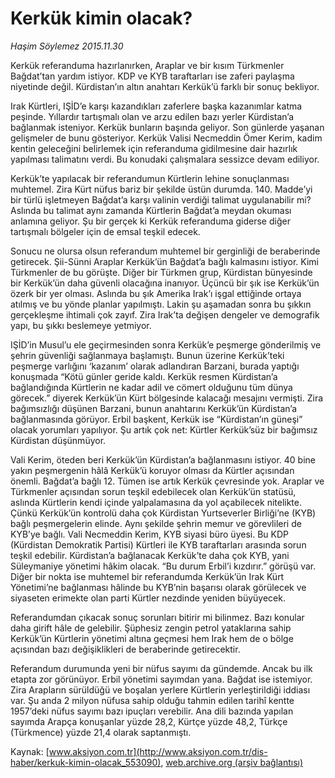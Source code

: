 # Kerkük kimin olacak?

*Haşim Söylemez 2015.11.30*

<div class="pNewsDetailMainContent ctx_content" itemprop="articleBody">
 <p>
  Kerkük referanduma hazırlanırken, Araplar ve bir kısım Türkmenler Bağdat’tan yardım istiyor. KDP ve KYB taraftarları ise zaferi paylaşma niyetinde değil. Kürdistan’ın altın anahtarı Kerkük’ü farklı bir sonuç bekliyor.
 </p>
 <p>
  Irak Kürtleri, IŞİD’e karşı kazandıkları zaferlere başka kazanımlar katma peşinde. Yıllardır tartışmalı olan ve arzu edilen bazı yerler Kürdistan’a bağlanmak isteniyor. Kerkük bunların başında geliyor. Son günlerde yaşanan gelişmeler de bunu gösteriyor. Kerkük Valisi Necmeddin Ömer Kerim, kadim kentin geleceğini belirlemek için referanduma gidilmesine dair hazırlık yapılması talimatını verdi. Bu konudaki çalışmalara sessizce devam ediliyor.
 </p>
 <p>
  Kerkük’te yapılacak bir referandumun Kürtlerin lehine sonuçlanması muhtemel. Zira Kürt nüfus bariz bir şekilde üstün durumda. 140. Madde’yi bir türlü işletmeyen Bağdat’a karşı valinin verdiği talimat uygulanabilir mi? Aslında bu talimat aynı zamanda Kürtlerin Bağdat’a meydan okuması anlamına geliyor. Şu bir gerçek ki Kerkük referanduma giderse diğer tartışmalı bölgeler için de emsal teşkil edecek.
 </p>
 <p>
  Sonucu ne olursa olsun referandum muhtemel bir gerginliği de beraberinde getirecek. Şii-Sünni Araplar Kerkük’ün Bağdat’a bağlı kalmasını istiyor. Kimi Türkmenler de bu görüşte. Diğer bir Türkmen grup, Kürdistan bünyesinde bir Kerkük’ün daha güvenli olacağına inanıyor. Üçüncü bir şık ise Kerkük’ün özerk bir yer olması. Aslında bu şık Amerika Irak’ı işgal ettiğinde ortaya atılmış ve bu yönde planlar yapılmıştı. Lakin şu aşamadan sonra bu şıkkın gerçekleşme ihtimali çok zayıf. Zira Irak’ta değişen dengeler ve demografik yapı, bu şıkkı beslemeye yetmiyor.
 </p>
 <p>
  IŞİD’in Musul’u ele geçirmesinden sonra Kerkük’e peşmerge gönderilmiş ve şehrin güvenliği sağlanmaya başlamıştı. Bunun üzerine Kerkük’teki peşmerge varlığını ‘kazanım’ olarak adlandıran Barzani, burada yaptığı konuşmada “Kötü günler geride kaldı. Kerkük resmen Kürdistan’a bağlandığında Kürtlerin ne kadar adil ve cömert olduğunu tüm dünya görecek.” diyerek Kerkük’ün Kürt bölgesinde kalacağı mesajını vermişti. Zira bağımsızlığı düşünen Barzani, bunun anahtarını Kerkük’ün Kürdistan’a bağlanmasında görüyor. Erbil başkent, Kerkük ise “Kürdistan’ın güneşi” olacak yorumları yapılıyor. Şu artık çok net: Kürtler Kerkük’süz bir bağımsız Kürdistan düşünmüyor.
 </p>
 <p>
  Vali Kerim, öteden beri Kerkük’ün Kürdistan’a bağlanmasını istiyor. 40 bine yakın peşmergenin hâlâ Kerkük’ü koruyor olması da Kürtler açısından önemli. Bağdat’a bağlı 12. Tümen ise artık Kerkük çevresinde yok. Araplar ve Türkmenler açısından sorun teşkil edebilecek olan Kerkük’ün statüsü, aslında Kürtlerin kendi içinde yalpalamasına da yol açabilecek nitelikte. Çünkü Kerkük’ün kontrolü daha çok Kürdistan Yurtseverler Birliği’ne (KYB) bağlı peşmergelerin elinde. Aynı şekilde şehrin memur ve görevlileri de KYB’ye bağlı. Vali Necmeddin Kerim, KYB siyasi büro üyesi. Bu KDP (Kürdistan Demokratik Partisi) Kürtleri ile KYB taraftarları arasında sorun teşkil edebilir. Kürdistan’a bağlanacak Kerkük’te daha çok KYB, yani Süleymaniye yönetimi hâkim olacak. “Bu durum Erbil’i kızdırır.” görüşü var. Diğer bir nokta ise muhtemel bir referandumda Kerkük’ün Irak Kürt Yönetimi’ne bağlanması hâlinde bu KYB’nin başarısı olarak görülecek ve siyaseten erimekte olan parti Kürtler nezdinde yeniden büyüyecek.
 </p>
 <p>
  Referandumdan çıkacak sonuç sorunları bitirir mi bilinmez. Bazı konular daha girift hâle de gelebilir. Şüphesiz zengin petrol yataklarına sahip Kerkük’ün Kürtlerin yönetimi altına geçmesi hem Irak hem de o bölge açısından bazı değişiklikleri de beraberinde getirecektir.
 </p>
 <p>
  Referandum durumunda yeni bir nüfus sayımı da gündemde. Ancak bu ilk etapta zor görünüyor. Erbil yönetimi sayımdan yana. Bağdat ise istemiyor. Zira Arapların sürüldüğü ve boşalan yerlere Kürtlerin yerleştirildiği iddiası var. Şu anda 2 milyon nüfusa sahip olduğu tahmin edilen tarihî kentte 1957’deki nüfus sayımı bazı ipuçları verebilir. Ana dili bazında yapılan sayımda Arapça konuşanlar yüzde 28,2, Kürtçe yüzde 48,2, Türkçe (Türkmence) yüzde 21,4 olarak saptanmıştı.
 </p>
</div>


Kaynak: [www.aksiyon.com.tr](http://www.aksiyon.com.tr/dis-haber/kerkuk-kimin-olacak_553090), [web.archive.org (arşiv bağlantısı)](http://web.archive.org/web/20151212151518/http://www.aksiyon.com.tr/dis-haber/kerkuk-kimin-olacak_553090)
